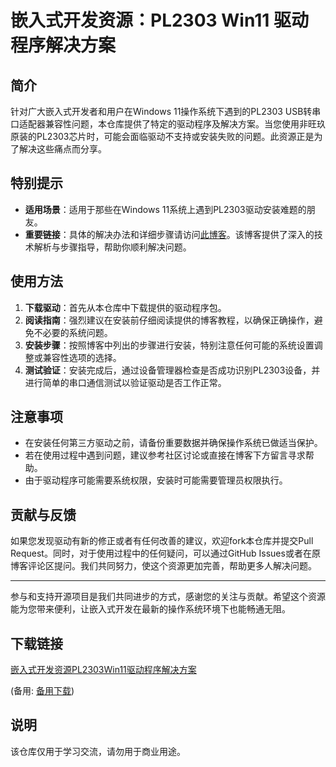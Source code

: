 # 嵌入式开发资源：PL2303 Win11 驱动程序解决方案

## 简介

针对广大嵌入式开发者和用户在Windows 11操作系统下遇到的PL2303 USB转串口适配器兼容性问题，本仓库提供了特定的驱动程序及解决方案。当您使用非旺玖原装的PL2303芯片时，可能会面临驱动不支持或安装失败的问题。此资源正是为了解决这些痛点而分享。

## 特别提示

- **适用场景**：适用于那些在Windows 11系统上遇到PL2303驱动安装难题的朋友。
- **重要链接**：具体的解决办法和详细步骤请访问[此博客](http://t.csdn.cn/Yvdu0)。该博客提供了深入的技术解析与步骤指导，帮助你顺利解决问题。

## 使用方法

1. **下载驱动**：首先从本仓库中下载提供的驱动程序包。
2. **阅读指南**：强烈建议在安装前仔细阅读提供的博客教程，以确保正确操作，避免不必要的系统问题。
3. **安装步骤**：按照博客中列出的步骤进行安装，特别注意任何可能的系统设置调整或兼容性选项的选择。
4. **测试验证**：安装完成后，通过设备管理器检查是否成功识别PL2303设备，并进行简单的串口通信测试以验证驱动是否工作正常。

## 注意事项

- 在安装任何第三方驱动之前，请备份重要数据并确保操作系统已做适当保护。
- 若在使用过程中遇到问题，建议参考社区讨论或直接在博客下方留言寻求帮助。
- 由于驱动程序可能需要系统权限，安装时可能需要管理员权限执行。

## 贡献与反馈

如果您发现驱动有新的修正或者有任何改善的建议，欢迎fork本仓库并提交Pull Request。同时，对于使用过程中的任何疑问，可以通过GitHub Issues或者在原博客评论区提问。我们共同努力，使这个资源更加完善，帮助更多人解决问题。

---

参与和支持开源项目是我们共同进步的方式，感谢您的关注与贡献。希望这个资源能为您带来便利，让嵌入式开发在最新的操作系统环境下也能畅通无阻。

## 下载链接
[嵌入式开发资源PL2303Win11驱动程序解决方案](https://pan.quark.cn/s/66a37c6855ab) 

(备用: [备用下载](https://pan.baidu.com/s/1FKtGX5pFunDHP9Z0ZeRmfA?pwd=1234))

## 说明

该仓库仅用于学习交流，请勿用于商业用途。
